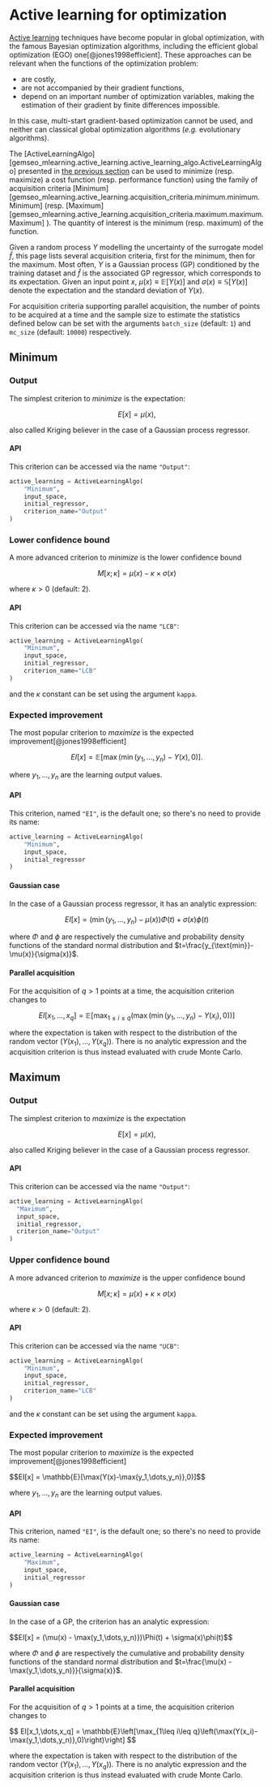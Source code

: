<!--
 Copyright 2021 IRT Saint Exupéry, https://www.irt-saintexupery.com

 This work is licensed under the Creative Commons Attribution-ShareAlike 4.0
 International License. To view a copy of this license, visit
 http://creativecommons.org/licenses/by-sa/4.0/ or send a letter to Creative
 Commons, PO Box 1866, Mountain View, CA 94042, USA.
-->

# Active learning for optimization

[Active learning](what_active_learning_is.md) techniques have become popular in global optimization,
with the famous Bayesian optimization algorithms,
including the efficient global optimization (EGO) one[@jones1998efficient].
These approaches can be relevant
when the functions of the optimization problem:

- are costly,
- are not accompanied by their gradient functions,
- depend on an important number of optimization variables,
  making the estimation of their gradient
  by finite differences impossible.

In this case,
multi-start gradient-based optimization cannot be used,
and neither can classical global optimization algorithms (*e.g.* evolutionary algorithms).

The [ActiveLearningAlgo][gemseo_mlearning.active_learning.active_learning_algo.ActiveLearningAlgo]
presented in [the previous section](active_learning_algo.md)
can be used to minimize (resp. maximize) a cost function (resp. performance function)
using the family of acquisition criteria
[Minimum][gemseo_mlearning.active_learning.acquisition_criteria.minimum.minimum.Minimum]
(resp.
[Maximum][gemseo_mlearning.active_learning.acquisition_criteria.maximum.maximum.Maximum]
).
The quantity of interest is the minimum (resp. maximum) of the function.

Given a random process $Y$ modelling the uncertainty of the surrogate model $\hat{f}$,
this page lists several acquisition criteria,
first for the minimum,
then for the maximum.
Most often,
$Y$ is a Gaussian process (GP) conditioned by the training dataset
and $\hat{f}$ is the associated GP regressor,
which corresponds to its expectation.
Given an input point $x$,
$\mu(x)\equiv\mathbb{E}[Y(x)]$ and $\sigma(x)\equiv\mathbb{S}[Y(x)]$
denote the expectation and the standard deviation of $Y(x)$.

For acquisition criteria supporting parallel acquisition,
the number of points to be acquired at a time
and the sample size to estimate the statistics defined below
can be set with the arguments `batch_size` (default: `1`) and `mc_size` (default: `10000`) respectively.

## Minimum

### Output

The simplest criterion to _minimize_ is the expectation:

$$E[x] = \mu(x),$$

also called Kriging believer in the case of a Gaussian process regressor.

#### API

This criterion can be accessed via the name `"Output"`:

```python
active_learning = ActiveLearningAlgo(
    "Minimum",
    input_space,
    initial_regressor,
    criterion_name="Output"
)
```

### Lower confidence bound

A more advanced criterion to _minimize_ is the lower confidence bound

$$M[x;\kappa] = \mu(x) - \kappa \times \sigma(x)$$

where $\kappa > 0$ (default: 2).

#### API

This criterion can be accessed via the name `"LCB"`:

```python
active_learning = ActiveLearningAlgo(
    "Minimum",
    input_space,
    initial_regressor,
    criterion_name="LCB"
)
```

and the $\kappa$ constant can be set using the argument `kappa`.

### Expected improvement

The most popular criterion to _maximize_ is the expected improvement[@jones1998efficient]

$$EI[x] = \mathbb{E}[\max(\min(y_1,\dots,y_n)-Y(x),0)].$$

where $y_1,\dots,y_n$ are the learning output values.

#### API

This criterion, named `"EI"`, is the default one;
so there's no need to provide its name:

```python
active_learning = ActiveLearningAlgo(
    "Minimum",
    input_space,
    initial_regressor
)
```

#### Gaussian case

In the case of a Gaussian process regressor,
it has an analytic expression:

$$EI[x] = (\min(y_1,\dots,y_n)-\mu(x))\Phi(t) + \sigma(x)\phi(t)$$

where $\Phi$ and $\phi$ are respectively
the cumulative and probability density functions
of the standard normal distribution
and $t=\frac{y_{\text{min}}-\mu(x)}{\sigma(x)}$.

#### Parallel acquisition

For the acquisition of $q>1$ points at a time,
the acquisition criterion changes to

$$
EI[x_1,\dots,x_q] =
\mathbb{E}\left[\max_{1\leq i\leq q}\left(\max(\min(y_1,\dots,y_n)-Y(x_i),0)\right)\right]
$$

where the expectation is taken with respect to the distribution of
the random vector $(Y(x_1),\dots,Y(x_q))$.
There is no analytic expression
and the acquisition criterion is thus instead evaluated with crude Monte Carlo.

## Maximum

### Output

The simplest criterion to _maximize_ is the expectation

$$E[x] = \mu(x),$$

also called Kriging believer in the case of a Gaussian process regressor.

#### API

This criterion can be accessed via the name `"Output"`:

```python
active_learning = ActiveLearningAlgo(
  "Maximum",
  input_space,
  initial_regressor,
  criterion_name="Output"
)
```

### Upper confidence bound

A more advanced criterion to _maximize_ is the upper confidence bound

$$M[x;\kappa] = \mu(x) + \kappa \times \sigma(x)$$

where $\kappa > 0$ (default: 2).

#### API

This criterion can be accessed via the name `"UCB"`:

```python
active_learning = ActiveLearningAlgo(
    "Minimum",
    input_space,
    initial_regressor,
    criterion_name="LCB"
)
```

and the $\kappa$ constant can be set using the argument `kappa`.

### Expected improvement

The most popular criterion to _maximize_ is the expected improvement[@jones1998efficient]

$$EI[x] = \mathbb{E}[\max(Y(x)-\max(y_1,\dots,y_n)},0)]$$

where $y_1,\dots,y_n$ are the learning output values.

#### API

This criterion, named `"EI"`, is the default one;
so there's no need to provide its name:

```python
active_learning = ActiveLearningAlgo(
    "Maximum",
    input_space,
    initial_regressor
)
```

#### Gaussian case

In the case of a GP,
the criterion has an analytic expression:

$$EI[x] = (\mu(x) - \max(y_1,\dots,y_n)})\Phi(t) + \sigma(x)\phi(t)$$

where $\Phi$ and $\phi$ are respectively
the cumulative and probability density functions
of the standard normal distribution
and $t=\frac{\mu(x) - \max(y_1,\dots,y_n)}}{\sigma(x)}$.

#### Parallel acquisition

For the acquisition of $q>1$ points at a time,
the acquisition criterion changes to

$$
EI[x_1,\dots,x_q] =
\mathbb{E}\left[\max_{1\leq i\leq q}\left(\max(Y(x_i)-\max(y_1,\dots,y_n)},0)\right)\right]
$$

where the expectation is taken with respect to the distribution of
the random vector $(Y(x_1),\dots,Y(x_q))$.
There is no analytic expression
and the acquisition criterion is thus instead evaluated with crude Monte Carlo.
